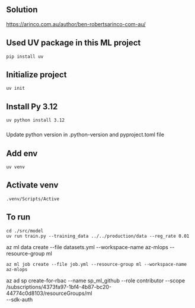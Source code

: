 ## Solution
https://arinco.com.au/author/ben-robertsarinco-com-au/

## Used UV package in this ML project

```
pip install uv
```

## Initialize project
```
uv init
```

## Install Py 3.12
```
uv python install 3.12
```

###
Update python version in .python-version and pyproject.toml file

## Add env
```
uv venv
```
## Activate venv
```
.venv/Scripts/Active
```

## To run
```
cd ./src/model
uv run train.py --training_data ../../production/data --reg_rate 0.01
```


az ml data create --file datasets.yml --workspace-name az-mlops --resource-group ml

```
az ml job create --file job.yml --resource-group ml --workspace-name az-mlops
```

az ad sp create-for-rbac --name sp_ml_github --role contributor 
                              --scope /subscriptions/4373fa97-1bf4-4b87-bc20-44774c0d8103/resourceGroups/ml \
                              --sdk-auth
